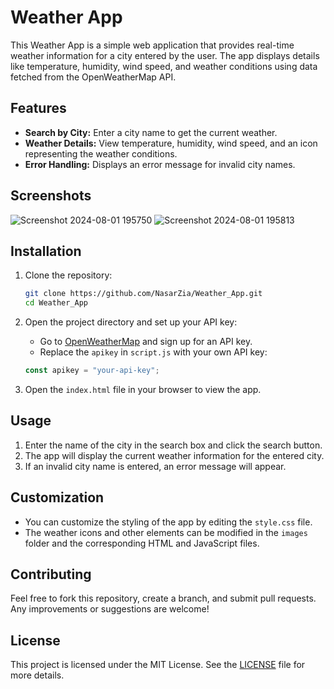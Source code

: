 # Weather App

This Weather App is a simple web application that provides real-time weather information for a city entered by the user. The app displays details like temperature, humidity, wind speed, and weather conditions using data fetched from the OpenWeatherMap API.

## Features

- **Search by City:** Enter a city name to get the current weather.
- **Weather Details:** View temperature, humidity, wind speed, and an icon representing the weather conditions.
- **Error Handling:** Displays an error message for invalid city names.

## Screenshots

![Screenshot 2024-08-01 195750](https://github.com/user-attachments/assets/f2d0453b-0aaa-4497-a1fb-d9aeb4a834dd)
![Screenshot 2024-08-01 195813](https://github.com/user-attachments/assets/410b9bc7-5964-4aa6-a204-7275b7339be2)


## Installation

1. Clone the repository:

   ```bash
   git clone https://github.com/NasarZia/Weather_App.git
   cd Weather_App
   ```

2. Open the project directory and set up your API key:

   - Go to [OpenWeatherMap](https://openweathermap.org/api) and sign up for an API key.
   - Replace the `apikey` in `script.js` with your own API key:

   ```javascript
   const apikey = "your-api-key";
   ```

3. Open the `index.html` file in your browser to view the app.

## Usage

1. Enter the name of the city in the search box and click the search button.
2. The app will display the current weather information for the entered city.
3. If an invalid city name is entered, an error message will appear.

## Customization

- You can customize the styling of the app by editing the `style.css` file.
- The weather icons and other elements can be modified in the `images` folder and the corresponding HTML and JavaScript files.

## Contributing

Feel free to fork this repository, create a branch, and submit pull requests. Any improvements or suggestions are welcome!

## License

This project is licensed under the MIT License. See the [LICENSE](LICENSE) file for more details.
